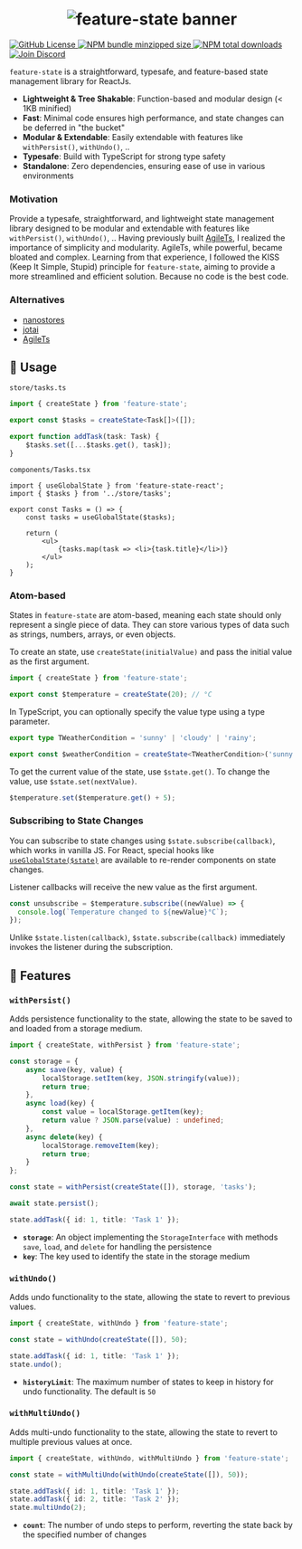 <h1 align="center">
    <img src="https://raw.githubusercontent.com/inbeta-group/monorepo/develop/packages/feature-state/.github/banner.svg" alt="feature-state banner">
</h1>

<p align="left">
    <a href="https://github.com/inbeta-group/monorepo/blob/develop/LICENSE">
        <img src="https://img.shields.io/github/license/inbeta-group/monorepo.svg?label=license&style=flat&colorA=293140&colorB=F0E81A" alt="GitHub License"/>
    </a>
    <a href="https://www.npmjs.com/package/feature-state">
        <img src="https://img.shields.io/bundlephobia/minzip/feature-state.svg?label=minzipped%20size&style=flat&colorA=293140&colorB=F0E81A" alt="NPM bundle minzipped size"/>
    </a>
    <a href="https://www.npmjs.com/package/feature-state">
        <img src="https://img.shields.io/npm/dt/featuer-state.svg?label=downloads&style=flat&colorA=293140&colorB=F0E81A" alt="NPM total downloads"/>
    </a>
    <a href="https://dyn.art/s/discord/?source=inbeta-group-readme">
        <img src="https://img.shields.io/discord/795291052897992724.svg?label=&logo=discord&logoColor=ffffff&color=7389D8&labelColor=F0E81A" alt="Join Discord"/>
    </a>
</p>

`feature-state` is a straightforward, typesafe, and feature-based state management library for ReactJs.

- **Lightweight & Tree Shakable**: Function-based and modular design (< 1KB minified)
- **Fast**: Minimal code ensures high performance, and state changes can be deferred in "the bucket"
- **Modular & Extendable**: Easily extendable with features like `withPersist()`, `withUndo()`, ..
- **Typesafe**: Build with TypeScript for strong type safety
- **Standalone**: Zero dependencies, ensuring ease of use in various environments

### Motivation

Provide a typesafe, straightforward, and lightweight state management library designed to be modular and extendable with features like `withPersist()`, `withUndo()`, .. Having previously built [AgileTs](https://agile-ts.org/), I realized the importance of simplicity and modularity. AgileTs, while powerful, became bloated and complex. Learning from that experience, I followed the KISS (Keep It Simple, Stupid) principle for `feature-state`, aiming to provide a more streamlined and efficient solution. Because no code is the best code.

### Alternatives
- [nanostores](https://github.com/nanostores/nanostores)
- [jotai](https://github.com/pmndrs/jotai)
- [AgileTs](https://github.com/agile-ts/agile)

## 📖 Usage

`store/tasks.ts`
```ts
import { createState } from 'feature-state';

export const $tasks = createState<Task[]>([]);

export function addTask(task: Task) {
    $tasks.set([...$tasks.get(), task]);
}
```

`components/Tasks.tsx`
```tsx
import { useGlobalState } from 'feature-state-react';
import { $tasks } from '../store/tasks';

export const Tasks = () => {
    const tasks = useGlobalState($tasks);

    return (
        <ul>
            {tasks.map(task => <li>{task.title}</li>)}
        </ul>
    );
}
```

### Atom-based

States in `feature-state` are atom-based, meaning each state should only represent a single piece of data. They can store various types of data such as strings, numbers, arrays, or even objects.

To create an state, use `createState(initialValue)` and pass the initial value as the first argument.

```ts
import { createState } from 'feature-state';

export const $temperature = createState(20); // °C
```

In TypeScript, you can optionally specify the value type using a type parameter.

```ts
export type TWeatherCondition = 'sunny' | 'cloudy' | 'rainy';

export const $weatherCondition = createState<TWeatherCondition>('sunny');
```

To get the current value of the state, use `$state.get()`. To change the value, use `$state.set(nextValue)`.

```ts
$temperature.set($temperature.get() + 5);
```

### Subscribing to State Changes

You can subscribe to state changes using `$state.subscribe(callback)`, which works in vanilla JS. For React, special hooks like [`useGlobalState($state)`](https://github.com/inbeta-group/monorepo/tree/develop/packages/feature-state-react) are available to re-render components on state changes.

Listener callbacks will receive the new value as the first argument.

```ts
const unsubscribe = $temperature.subscribe((newValue) => {
  console.log(`Temperature changed to ${newValue}°C`);
});
```

Unlike `$state.listen(callback)`, `$state.subscribe(callback)` immediately invokes the listener during the subscription. 

## 📙 Features

### `withPersist()`

Adds persistence functionality to the state, allowing the state to be saved to and loaded from a storage medium.

```ts
import { createState, withPersist } from 'feature-state';

const storage = {
    async save(key, value) {
        localStorage.setItem(key, JSON.stringify(value));
        return true;
    },
    async load(key) {
        const value = localStorage.getItem(key);
        return value ? JSON.parse(value) : undefined;
    },
    async delete(key) {
        localStorage.removeItem(key);
        return true;
    }
};

const state = withPersist(createState([]), storage, 'tasks');

await state.persist();

state.addTask({ id: 1, title: 'Task 1' });
```

- **`storage`**: An object implementing the `StorageInterface` with methods `save`, `load`, and `delete` for handling the persistence
- **`key`**: The key used to identify the state in the storage medium

### `withUndo()`

Adds undo functionality to the state, allowing the state to revert to previous values.

```ts
import { createState, withUndo } from 'feature-state';

const state = withUndo(createState([]), 50);

state.addTask({ id: 1, title: 'Task 1' });
state.undo();
```

- **`historyLimit`**: The maximum number of states to keep in history for undo functionality. The default is `50`

### `withMultiUndo()`

Adds multi-undo functionality to the state, allowing the state to revert to multiple previous values at once.

```ts
import { createState, withUndo, withMultiUndo } from 'feature-state';

const state = withMultiUndo(withUndo(createState([]), 50));

state.addTask({ id: 1, title: 'Task 1' });
state.addTask({ id: 2, title: 'Task 2' });
state.multiUndo(2);
```

- **`count`**: The number of undo steps to perform, reverting the state back by the specified number of changes